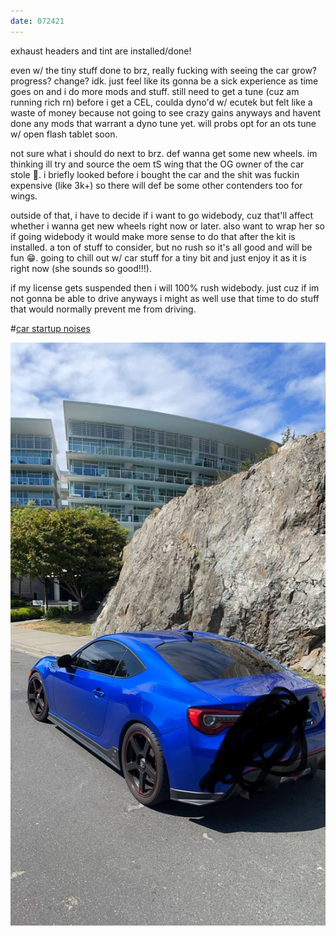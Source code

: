 ```yaml
---
date: 072421
---
```

exhaust headers and tint are installed/done! 

even w/ the tiny stuff done to brz, really fucking with seeing the car grow? progress? change? idk. just feel like its gonna be a sick experience as time goes on and i do more mods and stuff. still need to get a tune (cuz am running rich rn) before i get a CEL, coulda dyno'd w/ ecutek but felt like a waste of money because not going to see crazy gains anyways and havent done any mods that warrant a dyno tune yet. will probs opt for an ots tune w/ open flash tablet soon. 

not sure what i should do next to brz. def wanna get some new wheels. im thinking ill try and source the oem tS wing that the OG owner of the car stole 😤. i briefly looked before i bought the car and the shit was fuckin expensive (like 3k+) so there will def be some other contenders too for wings. 

outside of that, i have to decide if i want to go widebody, cuz that'll affect whether i wanna get new wheels right now or later. also want to wrap her so if going widebody it would make more sense to do that after the kit is installed. a ton of stuff to consider, but no rush so it's all good and will be fun 😁. going to chill out w/ car stuff for a tiny bit and just enjoy it as it is right now (she sounds so good!!!).

if my license gets suspended then i will 100% rush widebody. just cuz if im not gonna be able to drive anyways i might as well use that time to do stuff that would normally prevent me from driving. 

#[car startup noises](../../assets/videos/072421.mp4)

![car w/ tint](../../assets/images/072421.jpg)
